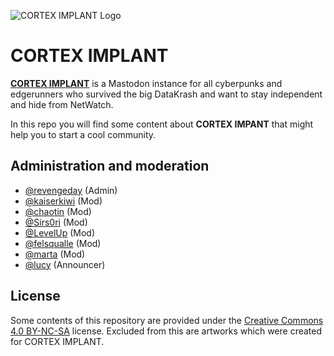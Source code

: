 ![CORTEX IMPLANT Logo](https://github.com/revengeday/corteximplant-mastodon/blob/main/images/header.png?raw=true)
# CORTEX IMPLANT

**[CORTEX IMPLANT](https://corteximplant.com)** is a Mastodon instance for all cyberpunks and edgerunners who survived the big DataKrash and want to stay independent and hide from NetWatch.

In this repo you will find some content about **CORTEX IMPANT** that might help you to start a cool community.

## Administration and moderation

- [@revengeday](https://corteximplant.com/@revengeday) (Admin)
- [@kaiserkiwi](https://corteximplant.com/@kaiserkiwi) (Mod)
- [@chaotin](https://corteximplant.com/@chaotin) (Mod)
- [@Sirs0ri](https://corteximplant.com/@Sirs0ri) (Mod)
- [@LevelUp](https://corteximplant.com/@LevelUp) (Mod)
- [@felsqualle](https://corteximplant.com/@felsqualle) (Mod)
- [@marta](https://corteximplant.com/@marta) (Mod)
- [@lucy](https://corteximplant.com/@lucy) (Announcer)

## License

Some contents of this repository are provided under the [Creative Commons 4.0
BY-NC-SA](https://creativecommons.org/licenses/by-nc-sa/4.0/) license. Excluded from this are artworks which were created for CORTEX IMPLANT.
